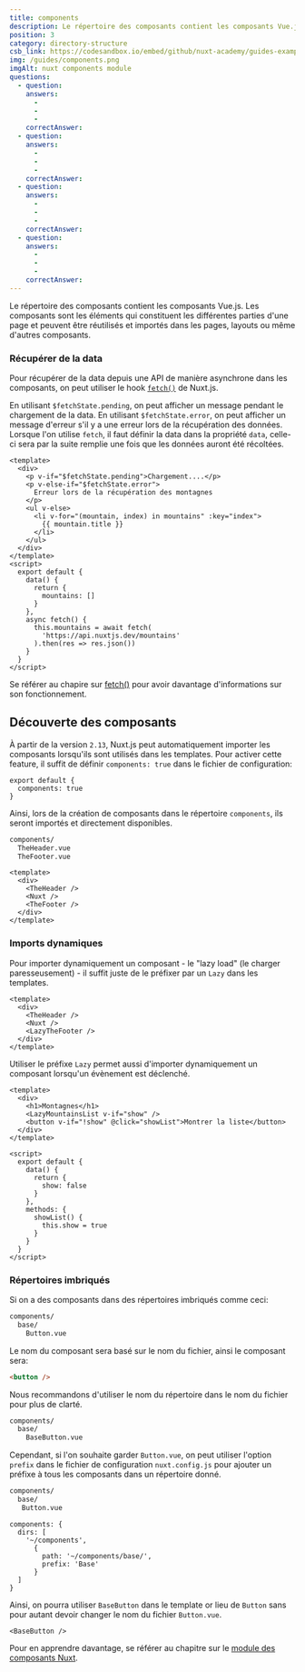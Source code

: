 ```yaml
---
title: components
description: Le répertoire des composants contient les composants Vue.js. Les composants sont les éléments qui constituent les différentes parties d'une page et peuvent être réutilisés et importés dans les pages, layouts ou même d'autres composants.
position: 3
category: directory-structure
csb_link: https://codesandbox.io/embed/github/nuxt-academy/guides-examples/tree/master/04_directory_structure/03_components?fontsize=14&hidenavigation=1&theme=dark
img: /guides/components.png
imgAlt: nuxt components module
questions:
  - question:
    answers:
      -
      -
      -
    correctAnswer:
  - question:
    answers:
      -
      -
      -
    correctAnswer:
  - question:
    answers:
      -
      -
      -
    correctAnswer:
  - question:
    answers:
      -
      -
      -
    correctAnswer:
---
```


Le répertoire des composants contient les composants Vue.js. Les composants sont les éléments qui constituent les différentes parties d'une page et peuvent être réutilisés et importés dans les pages, layouts ou même d'autres composants.

### Récupérer de la data

Pour récupérer de la data depuis une API de manière asynchrone dans les composants, on peut utiliser le hook [`fetch()`](/guides/features/data-fetching#the-fetch-method) de Nuxt.js.

En utilisant `$fetchState.pending`, on peut afficher un message pendant le chargement de la data. En utilisant `$fetchState.error`, on peut afficher un message d'erreur s'il y a une erreur lors de la récupération des données. Lorsque l'on utilise `fetch`, il faut définir la data dans la propriété `data`, celle-ci sera par la suite remplie une fois que les données auront été récoltées.

```html{}[components/MountainsList.vue]
<template>
  <div>
    <p v-if="$fetchState.pending">Chargement....</p>
    <p v-else-if="$fetchState.error">
      Erreur lors de la récupération des montagnes
    </p>
    <ul v-else>
      <li v-for="(mountain, index) in mountains" :key="index">
        {{ mountain.title }}
      </li>
    </ul>
  </div>
</template>
<script>
  export default {
    data() {
      return {
        mountains: []
      }
    },
    async fetch() {
      this.mountains = await fetch(
        'https://api.nuxtjs.dev/mountains'
      ).then(res => res.json())
    }
  }
</script>
```

<base-alert type="next">

Se référer au chapire sur [fetch()](/guides/features/data-fetching#the-fetch-method) pour avoir davantage d'informations sur son fonctionnement.

</base-alert>

## Découverte des composants

<app-modal :src="img" :alt="imgAlt"></app-modal>

À partir de la version `2.13`, Nuxt.js peut automatiquement importer les composants lorsqu'ils sont utilisés dans les templates. Pour activer cette feature, il suffit de définir `components: true` dans le fichier de configuration:

```js{}[nuxt.config.js]
export default {
  components: true
}
```

Ainsi, lors de la création de composants dans le répertoire `components`, ils seront importés et directement disponibles.

```bash
components/
  TheHeader.vue
  TheFooter.vue
```

```html{}[layouts/default.vue]
<template>
  <div>
    <TheHeader />
    <Nuxt />
    <TheFooter />
  </div>
</template>
```

### Imports dynamiques

Pour importer dynamiquement un composant - le "lazy load" (le charger paresseusement) - il suffit juste de le préfixer par un `Lazy` dans les templates.

```html{}[layouts/default.vue]
<template>
  <div>
    <TheHeader />
    <Nuxt />
    <LazyTheFooter />
  </div>
</template>
```

Utiliser le préfixe `Lazy` permet aussi d'importer dynamiquement un composant lorsqu'un évènement est déclenché.

```html{}[pages/index.vue]
<template>
  <div>
    <h1>Montagnes</h1>
    <LazyMountainsList v-if="show" />
    <button v-if="!show" @click="showList">Montrer la liste</button>
  </div>
</template>

<script>
  export default {
    data() {
      return {
        show: false
      }
    },
    methods: {
      showList() {
        this.show = true
      }
    }
  }
</script>
```

### Répertoires imbriqués

Si on a des composants dans des répertoires imbriqués comme ceci:

```bash
components/
  base/
    Button.vue
```

Le nom du composant sera basé sur le nom du fichier, ainsi le composant sera:

```html
<button />
```

Nous recommandons d'utiliser le nom du répertoire dans le nom du fichier pour plus de clarté.

```bash
components/
  base/
    BaseButton.vue
```

Cependant, si l'on souhaite garder `Button.vue`, on peut utiliser l'option `prefix` dans le fichier de configuration `nuxt.config.js` pour ajouter un préfixe à tous les composants dans un répertoire donné.

```bash
components/
  base/
   Button.vue
```

```bash{}[nuxt.config.js]
components: {
  dirs: [
    '~/components',
      {
        path: '~/components/base/',
        prefix: 'Base'
      }
  ]
}
```

Ainsi, on pourra utiliser `BaseButton` dans le template or lieu de `Button` sans pour autant devoir changer le nom du fichier `Button.vue`.

```html{}[pages/index.vue]
<BaseButton />
```

<app-modal>
  <code-sandbox :src="csb_link"></code-sandbox>
</app-modal>

<base-alert type="next">

Pour en apprendre davantage, se référer au chapitre sur le [module des composants Nuxt](/blog/improve-your-developer-experience-with-nuxt-components).

</base-alert>
